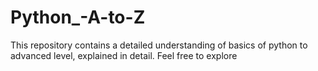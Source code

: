 # Python_-A-to-Z
This repository contains a detailed understanding of basics of python to advanced level, explained in detail. Feel free to explore

